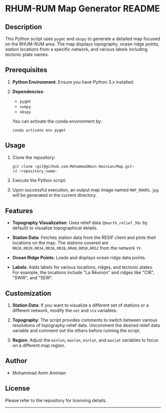 # RHUM-RUM Map Generator README

## Description
This Python script uses `pygmt` and `obspy` to generate a detailed map focused on the RHUM-RUM area. The map displays topography, ocean ridge points, station locations from a specific network, and various labels including tectonic plate names.

## Prerequisites

1. **Python Environment**: Ensure you have Python 3.x installed.
   
2. **Dependencies**:
    - `pygmt`
    - `numpy`
    - `obspy`
    
   You can activate the conda environment by:
   ```
   conda activate env pygmt
   ```

## Usage

1. Clone the repository:

   ```bash
   git clone <git@github.com:MohammadAmin-Aminian/Map.git>
   cd <repository_name>
   ```

2. Execute the Python script:

3. Upon successful execution, an output map image named `MAP_RHUM1.jpg` will be generated in the current directory.

## Features

- **Topography Visualization**: Uses relief data (`@earth_relief_30s` by default) to visualize topographical details.
  
- **Station Data**: Fetches station data from the RESIF client and plots their locations on the map. The stations covered are `RR28,RR29,RR34,RR36,RR38,RR40,RR50,RR52` from the network `YV`.
  
- **Ocean Ridge Points**: Loads and displays ocean ridge data points.
  
- **Labels**: Adds labels for various locations, ridges, and tectonic plates. For example, the locations include "La Réunion" and ridges like "CIR", "SWIR", and "SEIR".

## Customization

1. **Station Data**: If you want to visualize a different set of stations or a different network, modify the `net` and `sta` variables.
   
2. **Topography**: The script provides comments to switch between various resolutions of topography relief data. Uncomment the desired relief data variable and comment out the others before running the script.
  
3. **Region**: Adjust the `minlon`, `maxlon`, `minlat`, and `maxlat` variables to focus on a different map region.

## Author

- Mohammad Amin Aminian

## License

Please refer to the repository for licensing details.

---
